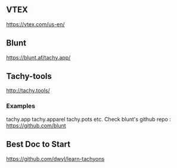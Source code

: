 ## VTEX
https://vtex.com/us-en/

## Blunt

https://blunt.af/tachy.app/

## Tachy-tools
http://tachy.tools/


### Examples

tachy.app
tachy.apparel
tachy.pots etc. Check blunt's github repo : https://github.com/blunt

## Best Doc to Start 
https://github.com/dwyl/learn-tachyons
